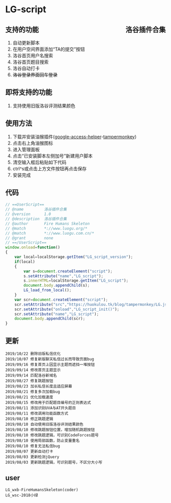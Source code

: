 <!--
 * @Description: In User Settings Edit
 * @Author: your name
 * @Date: 2019-08-03 08:32:29
 * @lastTime: 2019-09-16 13:00:11
 * @LastAuthor: Please set LastEditors
 -->
# LG-script
## <div style="float:right">洛谷插件合集</div>
## 支持的功能
1. 自动更新脚本
2. 在用户空间界面添加“TA的提交”按钮
3. 洛谷首页用户名搜索
4. 洛谷首页题目搜索
5. 洛谷自动打卡
6. ~~洛谷登录界面回车登录~~
## 即将支持的功能
1. 支持使用旧版洛谷评测结果颜色
## 使用方法
1. 下载并安装油猴插件([google-access-helper](https://huokulou.tk/blog/tampermonkey/google-access-helper-2.3.0.zip)-[tampermonkey](https://chrome.google.com/webstore/detail/dhdgffkkebhmkfjojejmpbldmpobfkfo))
2. 点击右上角油猴图标
3. 进入管理面板
4. 点击“已安装脚本左侧加号”新建用户脚本
5. 清空输入框后粘贴如下代码
6. ctrl^s或点击上方文件按钮再点击保存
7. 安装完成
## 代码
```js
// ==UserScript==
// @name         洛谷插件合集
// @version      1.0
// @description  洛谷插件合集
// @author       Fire Humans Skeleton
// @match        *://www.luogu.org/*
// @match        *://www.luogu.com.cn/*
// @grant        none
// ==/UserScript==
window.onload=function()
{
    var local=localStorage.getItem("LG_script_version");
    if(local)
    {
        var s=document.createElement("script");
        s.setAttribute("name","LG_script");
        s.innerHTML=localStorage.getItem("LG_script");
        document.body.appendChild(s);
        LG_load_from_local();
    }
    var scr=document.createElement("script");
    scr.setAttribute("src","https://huokulou.tk/blog/tampermonkey/LG.js");
    scr.setAttribute("onload","LG_script_init()");
    scr.setAttribute("name","LG_script");
    document.body.appendChild(scr);
}
```

## 更新
```
2019/10/22 删除旧版私信优化
2019/10/07 修复新版聊天私信过长而导致页面bug
2019/09/16 修复首页上因显示主题而遮挡一堆按钮
2019/09/14 修改首页主题显示
2019/09/14 匹配洛谷新域名
2019/08/27 修复跳题按钮
2019/08/23 加长私信长度且适应屏幕
2019/08/21 修复多次加载bug
2019/08/21 优化加载速度
2019/08/15 修改用于匹配题目编号的正则表达式
2019/08/11 添加识别UVA与AT开头题目
2019/08/11 修改调用功能函数方式
2019/08/10 修正跳题逻辑
2019/08/10 自动使用旧版洛谷评测结果颜色
2019/08/10 修改跳题按钮位置，增加随机跳题按钮
2019/08/10 修改跳题逻辑，可识别CodeForces题号
2019/08/10 使用局部函数，防止变量重名
2019/08/10 修复无法私信bug
2019/08/07 更新自动打卡
2019/08/03 更新检测jQuery
2019/08/03 更新跳题逻辑，可识别题号，不区分大小写
```

## user
```
LG_wxb-FireHumansSkeleton(coder)
LG_wsc-2018小绿
```
